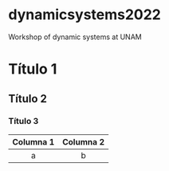 # dynamicsystems2022
Workshop of dynamic systems at UNAM

# Título 1

## Título 2

### Título 3

|Columna 1|Columna 2|
|:-:|:-:|
|a|b|
